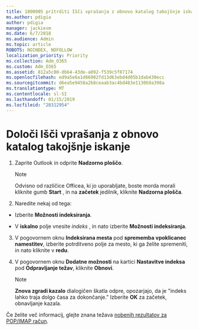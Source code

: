 ```yaml
---
title: 1800005 pritrditi Išči vprašanja z obnovo katalog takojšnje iskanje
ms.author: pdigia
author: pdigia
manager: jackiesm
ms.date: 6/7/2018
ms.audience: Admin
ms.topic: article
ROBOTS: NOINDEX, NOFOLLOW
localization_priority: Priority
ms.collection: Adm_O365
ms.custom: Adm_O365
ms.assetid: 812a5c80-db64-43de-a892-f539c5f87174
ms.openlocfilehash: ed9a5e6a1d86902fd13d63ebd4d05b1dab430ecc
ms.sourcegitcommit: d6ea5e9458a2b8ceaab3ac4bd483e1130b9a398a
ms.translationtype: MT
ms.contentlocale: sl-SI
ms.lasthandoff: 01/15/2019
ms.locfileid: "28312954"
---
```

# <a name="fix-search-issues-by-rebuilding-your-instant-search-catalog"></a>Določi Išči vprašanja z obnovo katalog takojšnje iskanje

1. Zaprite Outlook in odprite **Nadzorno ploščo**.
    
    > [!NOTE]
    > Odvisno od različice Officea, ki jo uporabljate, boste morda morali kliknite gumb **Start** , in na **začetek** jedilnik, kliknite **Nadzorna plošča**. 
  
2. Naredite nekaj od tega:
    
  - Izberite **Možnosti indeksiranja**.
    
  - V **iskalno** polje vnesite *indeks* , in nato izberite **Možnosti indeksiranja**.
    
3. V pogovornem oknu **Indeksirana mesta** pod **sprememba vpoklicanec namestitev**, izberite potrditveno polje za mesto, ki ga želite spremeniti, in nato kliknite v **redu**.
    
4. V pogovornem oknu **Dodatne možnosti** na kartici **Nastavitve indeksa** pod **Odpravljanje težav**, kliknite **Obnovi**.
    
    > [!NOTE]
    > **Znova zgradi kazalo** dialogičen škatla odpre, opozarjajo, da je "indeks lahko traja dolgo časa za dokončanje." Izberite **OK** za začetek, obnavljanje kazala. 
  
Če želite več informacij, glejte znana težava [nobenih rezultatov za POP/IMAP račun](https://support.office.com/article/51c9d2c7-a3db-4358-afdf-50d3a9e57039.aspx).
  

